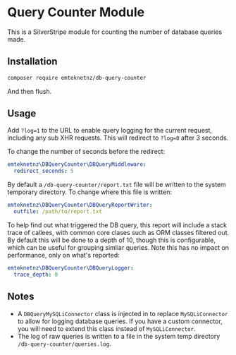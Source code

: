# Query Counter Module

This is a SilverStripe module for counting the number of database queries made.

## Installation

```bash
composer require emteknetnz/db-query-counter
```

And then flush.

## Usage

Add `?log=1` to the URL to enable query logging for the current request, including any sub XHR requests. This will redirect to `?log=0` after 3 seconds.

To change the number of seconds before the redirect:

```yml
emteknetnz\DBQueryCounter\DBQueryMiddleware:
  redirect_seconds: 5
```

By default a `/db-query-counter/report.txt` file will be written to the system temporary directory. To change where this file is written:

```yml
emteknetnz\DBQueryCounter\DBQueryReportWriter:
  outfile: /path/to/report.txt
```

To help find out what triggered the DB query, this report will include a stack trace of callees, with common core clases such as ORM classes filtered out. By default this will be done to a depth of 10, though this is configurable, which can be useful for grouping simliar queries. Note this has no impact on performance, only on what's reported:

```yml
emteknetnz\DBQueryCounter\DBQueryLogger:
  trace_depth: 0
```

## Notes

- A `DBQueryMySQLiConnector` class is injected in to replace `MySQLiConnector` to allow for logging database queries. If you have a custom connector, you will need to extend this class instead of `MySQLiConnector`.
- The log of raw queries is written to a file in the system temp directory `/db-query-counter/queries.log`.
